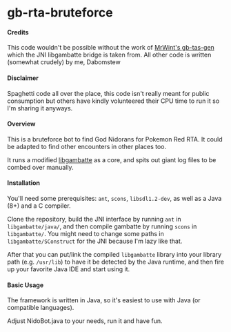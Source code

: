 gb-rta-bruteforce
==========

#### Credits

This code wouldn't be possible without the work of [MrWint's gb-tas-gen](https://github.com/mrwint/gb-tas-gen) which the JNI libgambatte bridge is taken from. All other code is written (somewhat crudely) by me, Dabomstew

#### Disclaimer

Spaghetti code all over the place, this code isn't really meant for public consumption but others have kindly volunteered their CPU time to run it so I'm sharing it anyways.

#### Overview

This is a bruteforce bot to find God Nidorans for Pokemon Red RTA. It could be adapted to find other encounters in other places too.

It runs a modified [libgambatte](https://github.com/sinamas/gambatte) as a core, and spits out giant log files to be combed over manually.

#### Installation

You'll need some prerequisites: `ant`, `scons`, `libsdl1.2-dev`, as well as a Java (8+) and a C compiler.

Clone the repository, build the JNI interface by running `ant` in `libgambatte/java/`, and then compile gambatte by running `scons` in `libgambatte/`. You might need to change some paths in `libgambatte/SConstruct` for the JNI because I'm lazy like that.

After that you can put/link the compiled `libgambatte` library into your library path (e.g. `/usr/lib`) to have it be detected by the Java runtime, and then fire up your favorite Java IDE and start using it.

#### Basic Usage

The framework is written in Java, so it's easiest to use with Java (or compatible languages).

Adjust NidoBot.java to your needs, run it and have fun.


